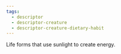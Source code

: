 ```yaml
---
tags:
  - descriptor
  - descriptor-creature
  - descriptor-creature-dietary-habit
---
```

Life forms that use sunlight to create energy.